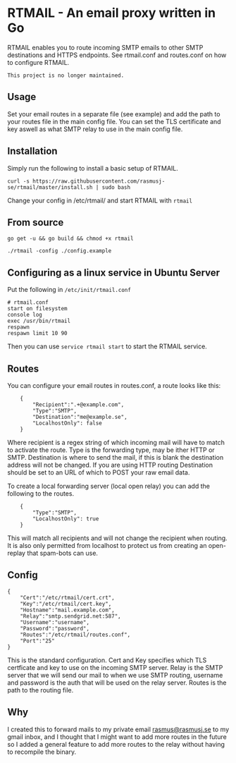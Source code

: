 # RTMAIL - An email proxy written in Go

RTMAIL enables you to route incoming SMTP emails to other SMTP destinations and HTTPS endpoints.
See rtmail.conf and routes.conf on how to configure RTMAIL.

`This project is no longer maintained.`

## Usage

Set your email routes in a separate file (see example) and add the path to your routes file in the main config file.
You can set the TLS certificate and key aswell as what SMTP relay to use in the main config file. 

## Installation

Simply run the following to install a basic setup of RTMAIL.

`curl -s https://raw.githubusercontent.com/rasmusj-se/rtmail/master/install.sh | sudo bash`

Change your config in /etc/rtmail/ and start RTMAIL with `rtmail`

## From source

`go get -u && go build && chmod +x rtmail`

`./rtmail -config ./config.example`

## Configuring as a linux service in Ubuntu Server

Put the following in `/etc/init/rtmail.conf`

```
# rtmail.conf
start on filesystem
console log
exec /usr/bin/rtmail
respawn
respawn limit 10 90
```

Then you can use `service rtmail start` to start the RTMAIL service.

## Routes

You can configure your email routes in routes.conf, a route looks like this:
```
    {
        "Recipient":".+@example.com",
        "Type":"SMTP",
        "Destination":"me@example.se",
        "LocalhostOnly": false
    }
```
Where recipient is a regex string of which incoming mail will have to match to activate the route. Type is the forwarding type, may be ither HTTP or SMTP. Destination is where to send the mail, if this is blank the destination address will not be changed. If you are using HTTP routing Destination should be set to an URL of which to POST your raw email data.

To create a local forwarding server (local open relay) you can add the following to the routes.
```
    {
        "Type":"SMTP",
        "LocalhostOnly": true
    }
```
This will match all recipients and will not change the recipient when routing. It is also only permitted from localhost to protect us from creating an open-replay that spam-bots can use.

## Config

```
{
    "Cert":"/etc/rtmail/cert.crt",
    "Key":"/etc/rtmail/cert.key",
    "Hostname":"mail.example.com",
    "Relay":"smtp.sendgrid.net:587",
    "Username":"username",
    "Password":"password",
    "Routes":"/etc/rtmail/routes.conf",
    "Port":"25"
}
```
This is the standard configuration. Cert and Key specifies which TLS certficate and key to use on the incoming SMTP server. Relay is the SMTP server that we will send our mail to when we use SMTP routing, username and password is the auth that will be used on the relay server. Routes is the path to the routing file.

## Why

I created this to forward mails to my private email rasmus@rasmusj.se to my gmail inbox, and I thought that I might want to add more routes in the future so I added a general feature to add more routes to the relay without having to recompile the binary. 
